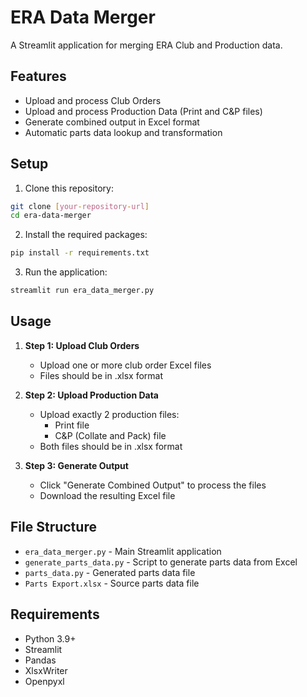# ERA Data Merger

A Streamlit application for merging ERA Club and Production data.

## Features

- Upload and process Club Orders
- Upload and process Production Data (Print and C&P files)
- Generate combined output in Excel format
- Automatic parts data lookup and transformation

## Setup

1. Clone this repository:
```bash
git clone [your-repository-url]
cd era-data-merger
```

2. Install the required packages:
```bash
pip install -r requirements.txt
```

3. Run the application:
```bash
streamlit run era_data_merger.py
```

## Usage

1. **Step 1: Upload Club Orders**
   - Upload one or more club order Excel files
   - Files should be in .xlsx format

2. **Step 2: Upload Production Data**
   - Upload exactly 2 production files:
     - Print file
     - C&P (Collate and Pack) file
   - Both files should be in .xlsx format

3. **Step 3: Generate Output**
   - Click "Generate Combined Output" to process the files
   - Download the resulting Excel file

## File Structure

- `era_data_merger.py` - Main Streamlit application
- `generate_parts_data.py` - Script to generate parts data from Excel
- `parts_data.py` - Generated parts data file
- `Parts Export.xlsx` - Source parts data file

## Requirements

- Python 3.9+
- Streamlit
- Pandas
- XlsxWriter
- Openpyxl 